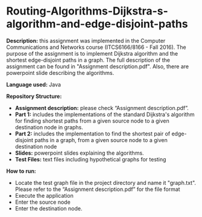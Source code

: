 # Routing-Algorithms-Dijkstra-s-algorithm-and-edge-disjoint-paths
**Description:** this assignment was implemented in the Computer Communications and Networks course (ITCS6166/8166 - Fall 2016). The purpose of the assignment is to implement Dijkstra algorithm and the shortest edge-disjoint paths in a graph. The full description of the assignment can be found in "Assignment description.pdf". Also, there are powerpoint slide describing the algorithms.

**Language used:** Java 

**Repository Structure:**

 - **Assignment description:** please check “Assignment description.pdf”.
 - **Part 1:** includes the implementations of the standard Dijkstra's
   algorithm for finding shortest paths from a given source node to a
   given destination node in graphs.
 - **Part 2:** includes the implementation to find the shortest pair of
   edge-disjoint paths in a graph, from a given source node to a given
   destination node
 - **Slides:** powerpoint slides explaining the algorithms.
 - **Test Files:** text files including hypothetical graphs for testing

**How to run:**

 - Locate the test graph file in the project directory and name it
   "graph.txt". Please refer to the “Assignment description.pdf” for the
   file format
 - Execute the application
 - Enter the source node
 - Enter the destination node.



